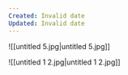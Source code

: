 ```yaml
---
Created: Invalid date
Updated: Invalid date
---
```

![[untitled 5.jpg|untitled 5.jpg]]

![[untitled 1 2.jpg|untitled 1 2.jpg]]